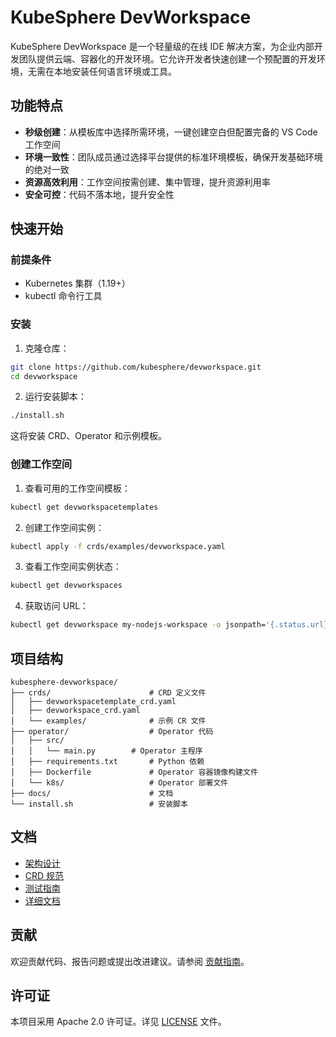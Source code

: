 # KubeSphere DevWorkspace

KubeSphere DevWorkspace 是一个轻量级的在线 IDE 解决方案，为企业内部开发团队提供云端、容器化的开发环境。它允许开发者快速创建一个预配置的开发环境，无需在本地安装任何语言环境或工具。

## 功能特点

- **秒级创建**：从模板库中选择所需环境，一键创建空白但配置完备的 VS Code 工作空间
- **环境一致性**：团队成员通过选择平台提供的标准环境模板，确保开发基础环境的绝对一致
- **资源高效利用**：工作空间按需创建、集中管理，提升资源利用率
- **安全可控**：代码不落本地，提升安全性

## 快速开始

### 前提条件

- Kubernetes 集群（1.19+）
- kubectl 命令行工具

### 安装

1. 克隆仓库：

```bash
git clone https://github.com/kubesphere/devworkspace.git
cd devworkspace
```

2. 运行安装脚本：

```bash
./install.sh
```

这将安装 CRD、Operator 和示例模板。

### 创建工作空间

1. 查看可用的工作空间模板：

```bash
kubectl get devworkspacetemplates
```

2. 创建工作空间实例：

```bash
kubectl apply -f crds/examples/devworkspace.yaml
```

3. 查看工作空间实例状态：

```bash
kubectl get devworkspaces
```

4. 获取访问 URL：

```bash
kubectl get devworkspace my-nodejs-workspace -o jsonpath='{.status.url}'
```

## 项目结构

```
kubesphere-devworkspace/
├── crds/                      # CRD 定义文件
│   ├── devworkspacetemplate_crd.yaml
│   ├── devworkspace_crd.yaml
│   └── examples/              # 示例 CR 文件
├── operator/                  # Operator 代码
│   ├── src/
│   │   └── main.py        # Operator 主程序
│   ├── requirements.txt       # Python 依赖
│   ├── Dockerfile             # Operator 容器镜像构建文件
│   └── k8s/                   # Operator 部署文件
├── docs/                      # 文档
└── install.sh                 # 安装脚本
```

## 文档

- [架构设计](docs/ARCHITECTURE.md)
- [CRD 规范](docs/CRD_SPEC.md)
- [测试指南](docs/TESTING.md)
- [详细文档](docs/README.md)

## 贡献

欢迎贡献代码、报告问题或提出改进建议。请参阅 [贡献指南](CONTRIBUTING.md)。

## 许可证

本项目采用 Apache 2.0 许可证。详见 [LICENSE](LICENSE) 文件。 